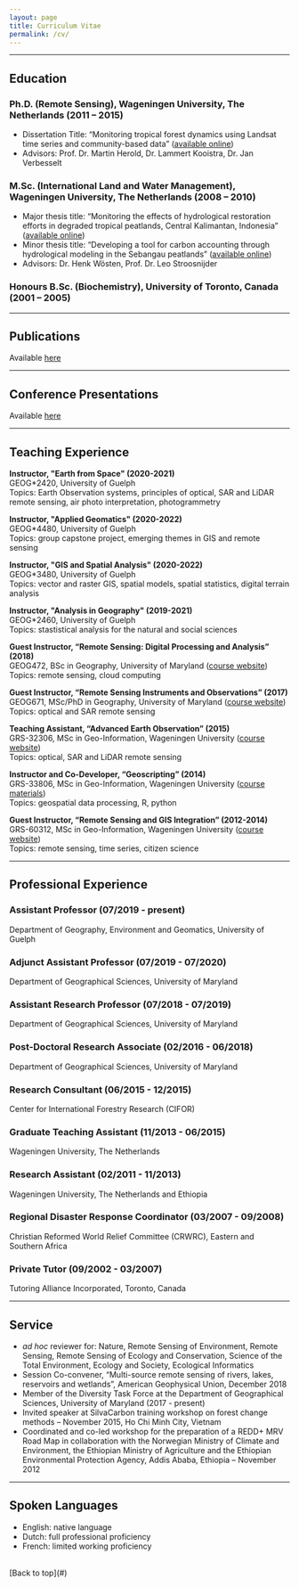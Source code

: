 ```yaml
---
layout: page
title: Curriculum Vitae 
permalink: /cv/
---
```


---

## Education
### Ph.D. (Remote Sensing), Wageningen University, The Netherlands (2011 – 2015)
* Dissertation Title: “Monitoring tropical forest dynamics using Landsat time series and community-based data” ([available online](https://doi.org/10.13140/RG.2.1.2112.8409))
* Advisors: Prof. Dr. Martin Herold, Dr. Lammert Kooistra, Dr. Jan Verbesselt

### M.Sc. (International Land and Water Management), Wageningen University, The Netherlands (2008 – 2010)
* Major thesis title: “Monitoring the effects of hydrological restoration efforts in degraded tropical peatlands, Central Kalimantan, Indonesia” ([available online](https://doi.org/10.13140/RG.2.2.19155.07206))
* Minor thesis title: “Developing a tool for carbon accounting through hydrological modeling in the Sebangau peatlands” ([available online](https://doi.org/10.13140/RG.2.2.27905.56165))  
* Advisors: Dr. Henk W&ouml;sten, Prof. Dr. Leo Stroosnijder

### Honours B.Sc. (Biochemistry), University of Toronto, Canada (2001 – 2005)

---
## Publications

Available [here](../publications)

---
## Conference Presentations

Available [here](../talks)

---
## Teaching Experience

**Instructor, "Earth from Space" (2020-2021)**  
GEOG\*2420, University of Guelph  
Topics: Earth Observation systems, principles of optical, SAR and LiDAR remote sensing, air photo interpretation, photogrammetry

**Instructor, "Applied Geomatics" (2020-2022)**  
GEOG\*4480, University of Guelph  
Topics: group capstone project, emerging themes in GIS and remote sensing  

**Instructor, "GIS and Spatial Analysis" (2020-2022)**  
GEOG\*3480, University of Guelph  
Topics: vector and raster GIS, spatial models, spatial statistics, digital terrain analysis  

**Instructor, "Analysis in Geography" (2019-2021)**  
GEOG\*2460, University of Guelph  
Topics: stastistical analysis for the natural and social sciences  

**Guest Instructor, “Remote Sensing: Digital Processing and Analysis” (2018)**  
GEOG472, BSc in Geography, University of Maryland ([course website](https://geog.umd.edu/courseinfo/GEOG472))  
Topics: remote sensing, cloud computing  

**Guest Instructor, “Remote Sensing Instruments and Observations” (2017)**  
GEOG671, MSc/PhD in Geography, University of Maryland  ([course website](https://geog.umd.edu/courseinfo/GEOG671))  
Topics: optical and SAR remote sensing  

**Teaching Assistant, “Advanced Earth Observation” (2015)**  
GRS-32306, MSc in Geo-Information, Wageningen University ([course website](https://ssc.wur.nl/Studiegids/Vak/GRS-32306))  
Topics: optical, SAR and LiDAR remote sensing  

**Instructor and Co-Developer, “Geoscripting” (2014)**  
GRS-33806, MSc in Geo-Information, Wageningen University ([course materials](http://geoscripting-wur.github.io/))  
Topics: geospatial data processing, R, python 

**Guest Instructor, “Remote Sensing and GIS Integration” (2012-2014)**  
GRS-60312, MSc in Geo-Information, Wageningen University ([course website](https://ssc.wur.nl/Studiegids/Vak/GRS-60312))  
Topics: remote sensing, time series, citizen science  

---

## Professional Experience

### Assistant Professor (07/2019 - present)
Department of Geography, Environment and Geomatics, University of Guelph

### Adjunct Assistant Professor (07/2019 - 07/2020)  
Department of Geographical Sciences, University of Maryland

### Assistant Research Professor (07/2018 - 07/2019)
Department of Geographical Sciences, University of Maryland

### Post-Doctoral Research Associate (02/2016 - 06/2018)
Department of Geographical Sciences, University of Maryland

### Research Consultant (06/2015 - 12/2015)  
Center for International Forestry Research (CIFOR)  

### Graduate Teaching Assistant (11/2013 - 06/2015)
Wageningen University, The Netherlands

### Research Assistant (02/2011 - 11/2013)
Wageningen University, The Netherlands and Ethiopia

### Regional Disaster Response Coordinator (03/2007 - 09/2008)
Christian Reformed World Relief Committee (CRWRC), Eastern and Southern Africa

### Private Tutor (09/2002 - 03/2007)
Tutoring Alliance Incorporated, Toronto, Canada

---

## Service
* *ad hoc* reviewer for: Nature, Remote Sensing of Environment, Remote Sensing, Remote Sensing of Ecology and Conservation, Science of the Total Environment, Ecology and Society, Ecological Informatics
* Session Co-convener, “Multi-source remote sensing of rivers, lakes, reservoirs and wetlands”, American Geophysical Union, December 2018
* Member of the Diversity Task Force at the Department of Geographical Sciences, University of Maryland (2017 - present)
* Invited speaker at SilvaCarbon training workshop on forest change methods – November 2015, Ho Chi Minh City, Vietnam
* Coordinated and co-led workshop for the preparation of a REDD+ MRV Road Map in collaboration with the Norwegian Ministry of Climate and Environment, the Ethiopian Ministry of Agriculture and the Ethiopian Environmental Protection Agency, Addis Ababa, Ethiopia – November 2012

---

## Spoken Languages
* English: native language
* Dutch: full professional proficiency
* French: limited working proficiency

<br>
[Back to top](#)
